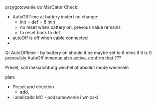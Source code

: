przygotowanie do MarCator Check:
- AutoOffTime at battery instert no change:
	- init = def = 8 min
	- no reset when battery on, prevous value remains
	- fa reset back to def
- autoOff is off when cable connected
- 


Q:
AutoOfftime - by battery on should it be maybe set to 8 mins if it is 0 prevoulsly
AutoOff inmenue also active, confirm  that ???

Preset, soll messrichtung wechel of absolut mode wechseln


plan:
- Preset and direction
	- add, 
-  i analizado MC - podsumowanie i wnioski